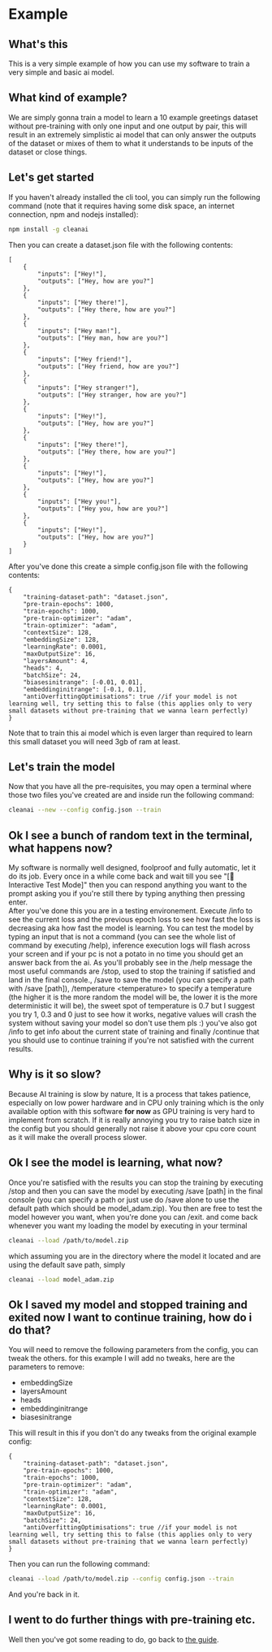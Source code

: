 # Example

## What's this
This is a very simple example of how you can use my software to train a very simple and basic ai model.

## What kind of example?
We are simply gonna train a model to learn a 10 example greetings dataset without pre-training with only one input and one output by pair, this will result in an extremely simplistic ai model that can only answer the outputs of the dataset or mixes of them to what it understands to be inputs of the dataset or close things.

## Let's get started
If you haven't already installed the cli tool, you can simply run the following command (note that it requires having some disk space, an internet connection, npm and nodejs installed):
```bash
npm install -g cleanai
```
Then you can create a dataset.json file with the following contents:
```jsonc
[
    {
        "inputs": ["Hey!"],
        "outputs": ["Hey, how are you?"]
    },
    {
        "inputs": ["Hey there!"],
        "outputs": ["Hey there, how are you?"]
    },
    {
        "inputs": ["Hey man!"],
        "outputs": ["Hey man, how are you?"]
    },
    {
        "inputs": ["Hey friend!"],
        "outputs": ["Hey friend, how are you?"]
    },
    {
        "inputs": ["Hey stranger!"],
        "outputs": ["Hey stranger, how are you?"]
    },
    {
        "inputs": ["Hey!"],
        "outputs": ["Hey, how are you?"]
    },
    {
        "inputs": ["Hey there!"],
        "outputs": ["Hey there, how are you?"]
    },
    {
        "inputs": ["Hey!"],
        "outputs": ["Hey, how are you?"]
    },
    {
        "inputs": ["Hey you!"],
        "outputs": ["Hey you, how are you?"]
    },
    {
        "inputs": ["Hey!"],
        "outputs": ["Hey, how are you?"]
    }
]
```
After you've done this create a simple config.json file with the following contents:
```jsonc
{
    "training-dataset-path": "dataset.json",
    "pre-train-epochs": 1000,
    "train-epochs": 1000,
    "pre-train-optimizer": "adam",
    "train-optimizer": "adam",
    "contextSize": 128,
    "embeddingSize": 128,
    "learningRate": 0.0001,
    "maxOutputSize": 16,
    "layersAmount": 4,
    "heads": 4,
    "batchSize": 24,
    "biasesinitrange": [-0.01, 0.01],
    "embeddinginitrange": [-0.1, 0.1],
    "antiOverfittingOptimisations": true //if your model is not learning well, try setting this to false (this applies only to very small datasets without pre-training that we wanna learn perfectly)
}
```
Note that to train this ai model which is even larger than required to learn this small dataset you will need 3gb of ram at least.

## Let's train the model
Now that you have all the pre-requisites, you may open a terminal where those two files you've created are and inside run the following command:
```bash
cleanai --new --config config.json --train
```

## Ok I see a bunch of random text in the terminal, what happens now?
My software is normally well designed, foolproof and fully automatic, let it do its job. Every once in a while come back and wait till you see "[🧪 Interactive Test Mode]" then you can respond anything you want to the prompt asking you if you're still there by typing anything then pressing enter.
<br>
After you've done this you are in a testing environement. Execute /info to see the current loss and the previous epoch loss to see how fast the loss is decreasing aka how fast the model is learning. You can test the model by typing an input that is not a command (you can see the whole list of command by executing /help), inference execution logs will flash across your screen and if your pc is not a potato in no time you should get an answer back from the ai. As you'll probably see in the /help message the most useful commands are /stop, used to stop the training if satisfied and land in the final console., /save to save the model (you can specify a path with /save [path]), /temperature \<temperature> to specify a temperature (the higher it is the more random the model will be, the lower it is the more deterministic it will be), the sweet spot of temperature is 0.7 but I suggest you try 1, 0.3 and 0 just to see how it works, negative values will crash the system without saving your model so don't use them pls :) you've also got /info to get info about the current state of training and finally /continue that you should use to continue training if you're not satisfied with the current results.

## Why is it so slow?
Because AI training is slow by nature, It is a process that takes patience, especially on low power hardware and in CPU only training which is the only available option with this software <strong>for now</strong> as GPU training is very hard to implement from scratch. If it is really annoying you try to raise batch size in the config but you should generally not raise it above your cpu core count as it will make the overall process slower.

## Ok I see the model is learning, what now?
Once you're satisfied with the results you can stop the training by executing /stop and then you can save the model by executing /save [path] in the final console (you can specify a path or just use do /save alone to use the default path which should be model_adam.zip). You then are free to test the model however you want, when you're done you can /exit. and come back whenever you want my loading the model by executing in your terminal
```bash
cleanai --load /path/to/model.zip
```
which assuming you are in the directory where the model it located and are using the default save path, simply
```bash
cleanai --load model_adam.zip
```

## Ok I saved my model and stopped training and exited now I want to continue training, how do i do that?
You will need to remove the following parameters from the config, you can tweak the others. for this example I will add no tweaks, here are the parameters to remove:

- embeddingSize
- layersAmount
- heads
- embeddinginitrange
- biasesinitrange

This will result in this if you don't do any tweaks from the original example config:
```jsonc
{
    "training-dataset-path": "dataset.json",
    "pre-train-epochs": 1000,
    "train-epochs": 1000,
    "pre-train-optimizer": "adam",
    "train-optimizer": "adam",
    "contextSize": 128,
    "learningRate": 0.0001,
    "maxOutputSize": 16,
    "batchSize": 24,
    "antiOverfittingOptimisations": true //if your model is not learning well, try setting this to false (this applies only to very small datasets without pre-training that we wanna learn perfectly)
}
```

Then you can run the following command:
```bash
cleanai --load /path/to/model.zip --config config.json --train
```
And you're back in it.

## I went to do further things with pre-training etc.
Well then you've got some reading to do, go back to <a href="https://github.com/willmil11/cleanai/blob/main/guide.md">the guide</a>.